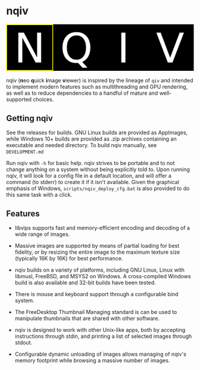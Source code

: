 nqiv
====

![nqiv Logo](/media/logo.png "nqiv Logo")

nqiv (**n**eo **q**uick **i**mage **v**iewer) is inspired by the lineage of `qiv` and intended to implement modern features such as multithreading and GPU rendering, as well as to reduce dependencies to a handful of mature and well-supported choices.

Getting nqiv
------------

See the releases for builds. GNU Linux builds are provided as AppImages, while Windows 10+ builds are provided as .zip archives containing an executable and needed directory. To build nqiv manually, see `DEVELOPMENT.md`

Run nqiv with `-h` for basic help. nqiv strives to be portable and to not change anything on a system without being explicitly told to. Upon running nqiv, it will look for a config file in a default location, and will offer a command (to stderr) to create it if it isn't available. Given the graphical emphasis of Windows, `scripts/nqiv_deploy_cfg.bat` is also provided to do this same task with a click.

Features
--------

* libvips supports fast and memory-efficient encoding and decoding of a wide range of images.

* Massive images are supported by means of partial loading for best fidelity, or by resizing the entire image to the maximum texture size (typically 16K by 16K) for best performance.

* nqiv builds on a variety of platforms, including GNU Linux, Linux with libmusl, FreeBSD, and MSYS2 on Windows. A cross-compiled Windows build is also available and 32-bit builds have been tested.

* There is mouse and keyboard support through a configurable bind system.

* The FreeDesktop Thumbnail Managing standard is can be used to manipulate thumbnails that are shared with other software.

* nqiv is designed to work with other Unix-like apps, both by accepting instructions through stdin, and printing a list of selected images through stdout.

* Configurable dynamic unloading of images allows managing of nqiv's memory footprint while browsing a massive number of images.
